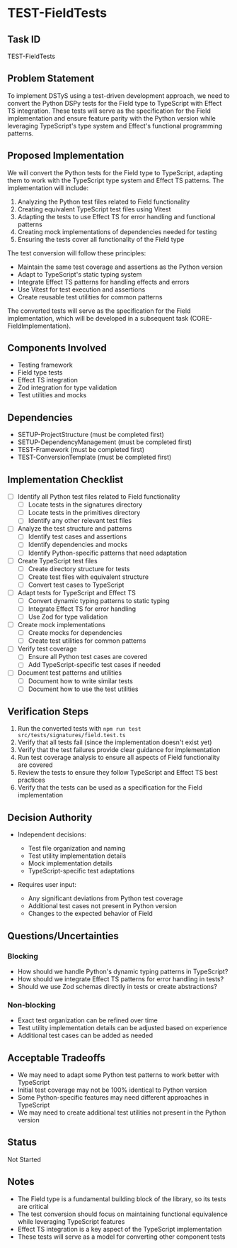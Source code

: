 # TEST-FieldTests

## Task ID
TEST-FieldTests

## Problem Statement
To implement DSTyS using a test-driven development approach, we need to convert the Python DSPy tests for the Field type to TypeScript with Effect TS integration. These tests will serve as the specification for the Field implementation and ensure feature parity with the Python version while leveraging TypeScript's type system and Effect's functional programming patterns.

## Proposed Implementation
We will convert the Python tests for the Field type to TypeScript, adapting them to work with the TypeScript type system and Effect TS patterns. The implementation will include:

1. Analyzing the Python test files related to Field functionality
2. Creating equivalent TypeScript test files using Vitest
3. Adapting the tests to use Effect TS for error handling and functional patterns
4. Creating mock implementations of dependencies needed for testing
5. Ensuring the tests cover all functionality of the Field type

The test conversion will follow these principles:
- Maintain the same test coverage and assertions as the Python version
- Adapt to TypeScript's static typing system
- Integrate Effect TS patterns for handling effects and errors
- Use Vitest for test execution and assertions
- Create reusable test utilities for common patterns

The converted tests will serve as the specification for the Field implementation, which will be developed in a subsequent task (CORE-FieldImplementation).

## Components Involved
- Testing framework
- Field type tests
- Effect TS integration
- Zod integration for type validation
- Test utilities and mocks

## Dependencies
- SETUP-ProjectStructure (must be completed first)
- SETUP-DependencyManagement (must be completed first)
- TEST-Framework (must be completed first)
- TEST-ConversionTemplate (must be completed first)

## Implementation Checklist
- [ ] Identify all Python test files related to Field functionality
  - [ ] Locate tests in the signatures directory
  - [ ] Locate tests in the primitives directory
  - [ ] Identify any other relevant test files
- [ ] Analyze the test structure and patterns
  - [ ] Identify test cases and assertions
  - [ ] Identify dependencies and mocks
  - [ ] Identify Python-specific patterns that need adaptation
- [ ] Create TypeScript test files
  - [ ] Create directory structure for tests
  - [ ] Create test files with equivalent structure
  - [ ] Convert test cases to TypeScript
- [ ] Adapt tests for TypeScript and Effect TS
  - [ ] Convert dynamic typing patterns to static typing
  - [ ] Integrate Effect TS for error handling
  - [ ] Use Zod for type validation
- [ ] Create mock implementations
  - [ ] Create mocks for dependencies
  - [ ] Create test utilities for common patterns
- [ ] Verify test coverage
  - [ ] Ensure all Python test cases are covered
  - [ ] Add TypeScript-specific test cases if needed
- [ ] Document test patterns and utilities
  - [ ] Document how to write similar tests
  - [ ] Document how to use the test utilities

## Verification Steps
1. Run the converted tests with `npm run test src/tests/signatures/field.test.ts`
2. Verify that all tests fail (since the implementation doesn't exist yet)
3. Verify that the test failures provide clear guidance for implementation
4. Run test coverage analysis to ensure all aspects of Field functionality are covered
5. Review the tests to ensure they follow TypeScript and Effect TS best practices
6. Verify that the tests can be used as a specification for the Field implementation

## Decision Authority
- Independent decisions:
  - Test file organization and naming
  - Test utility implementation details
  - Mock implementation details
  - TypeScript-specific test adaptations

- Requires user input:
  - Any significant deviations from Python test coverage
  - Additional test cases not present in Python version
  - Changes to the expected behavior of Field

## Questions/Uncertainties

### Blocking
- How should we handle Python's dynamic typing patterns in TypeScript?
- How should we integrate Effect TS patterns for error handling in tests?
- Should we use Zod schemas directly in tests or create abstractions?

### Non-blocking
- Exact test organization can be refined over time
- Test utility implementation details can be adjusted based on experience
- Additional test cases can be added as needed

## Acceptable Tradeoffs
- We may need to adapt some Python test patterns to work better with TypeScript
- Initial test coverage may not be 100% identical to Python version
- Some Python-specific features may need different approaches in TypeScript
- We may need to create additional test utilities not present in the Python version

## Status
Not Started

## Notes
- The Field type is a fundamental building block of the library, so its tests are critical
- The test conversion should focus on maintaining functional equivalence while leveraging TypeScript features
- Effect TS integration is a key aspect of the TypeScript implementation
- These tests will serve as a model for converting other component tests
